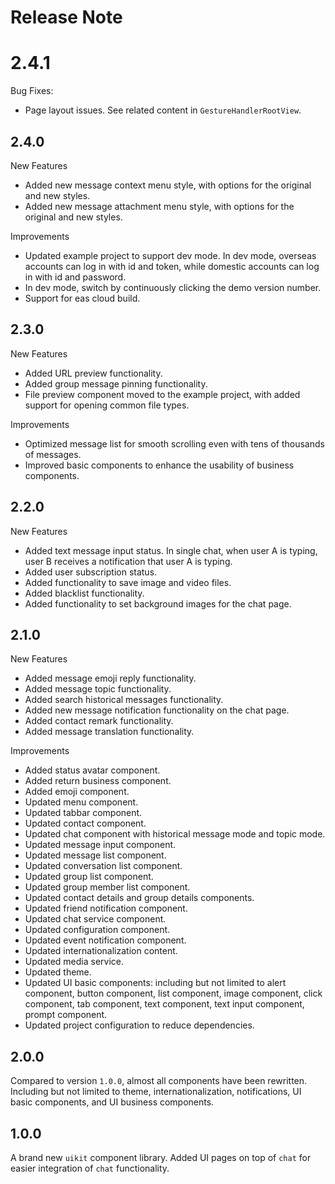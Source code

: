 # Release Note

# 2.4.1

Bug Fixes:

- Page layout issues. See related content in `GestureHandlerRootView`.

## 2.4.0

New Features

- Added new message context menu style, with options for the original and new styles.
- Added new message attachment menu style, with options for the original and new styles.

Improvements

- Updated example project to support dev mode. In dev mode, overseas accounts can log in with id and token, while domestic accounts can log in with id and password.
- In dev mode, switch by continuously clicking the demo version number.
- Support for eas cloud build.

## 2.3.0

New Features

- Added URL preview functionality.
- Added group message pinning functionality.
- File preview component moved to the example project, with added support for opening common file types.

Improvements

- Optimized message list for smooth scrolling even with tens of thousands of messages.
- Improved basic components to enhance the usability of business components.

## 2.2.0

New Features

- Added text message input status. In single chat, when user A is typing, user B receives a notification that user A is typing.
- Added user subscription status.
- Added functionality to save image and video files.
- Added blacklist functionality.
- Added functionality to set background images for the chat page.

## 2.1.0

New Features

- Added message emoji reply functionality.
- Added message topic functionality.
- Added search historical messages functionality.
- Added new message notification functionality on the chat page.
- Added contact remark functionality.
- Added message translation functionality.

Improvements

- Added status avatar component.
- Added return business component.
- Added emoji component.
- Updated menu component.
- Updated tabbar component.
- Updated contact component.
- Updated chat component with historical message mode and topic mode.
- Updated message input component.
- Updated message list component.
- Updated conversation list component.
- Updated group list component.
- Updated group member list component.
- Updated contact details and group details components.
- Updated friend notification component.
- Updated chat service component.
- Updated configuration component.
- Updated event notification component.
- Updated internationalization content.
- Updated media service.
- Updated theme.
- Updated UI basic components: including but not limited to alert component, button component, list component, image component, click component, tab component, text component, text input component, prompt component.
- Updated project configuration to reduce dependencies.

## 2.0.0

Compared to version `1.0.0`, almost all components have been rewritten. Including but not limited to theme, internationalization, notifications, UI basic components, and UI business components.

## 1.0.0

A brand new `uikit` component library. Added UI pages on top of `chat` for easier integration of `chat` functionality.
